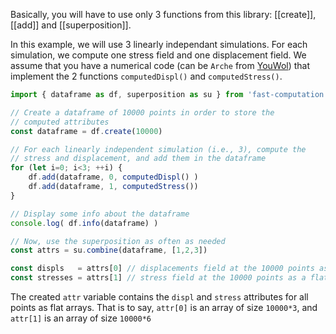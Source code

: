 Basically, you will have to use only 3 functions from this library: [[create]], [[add]] and [[superposition]].

In this example, we will use 3 linearly independant simulations. For each simulation, we compute one stress field and one displacement field. We assume that you have a numerical code (can be `Arche` from [YouWol](youwol.com)) that implement the 2 functions `computedDispl()` and `computedStress()`.
```ts
import { dataframe as df, superposition as su } from 'fast-computation'

// Create a dataframe of 10000 points in order to store the
// computed attributes
const dataframe = df.create(10000)

// For each linearly independent simulation (i.e., 3), compute the
// stress and displacement, and add them in the dataframe
for (let i=0; i<3; ++i) {
    df.add(dataframe, 0, computedDispl() )
    df.add(dataframe, 1, computedStress())
}

// Display some info about the dataframe
console.log( df.info(dataframe) )

// Now, use the superposition as often as needed
const attrs = su.combine(dataframe, [1,2,3])

const displs   = attrs[0] // displacements field at the 10000 points as a flat array
const stresses = attrs[1] // stress field at the 10000 points as a flat array
```
The created `attr` variable contains the `displ` and `stress` attributes for all points as flat arrays.
That is to say, `attr[0]` is an array of size `10000*3`, and `attr[1]` is an array of size `10000*6`